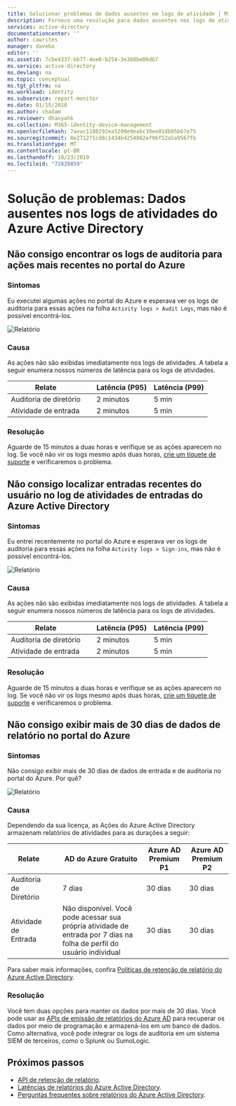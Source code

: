 ```yaml
---
title: Solucionar problemas de dados ausentes em logs de atividade | Microsoft Docs
description: Fornece uma resolução para dados ausentes nos logs de atividades do Azure Active Directory.
services: active-directory
documentationcenter: ''
author: cawrites
manager: daveba
editor: ''
ms.assetid: 7cbe4337-bb77-4ee0-b254-3e368be06db7
ms.service: active-directory
ms.devlang: na
ms.topic: conceptual
ms.tgt_pltfrm: na
ms.workload: identity
ms.subservice: report-monitor
ms.date: 01/15/2018
ms.author: chadam
ms.reviewer: dhanyahk
ms.collection: M365-identity-device-management
ms.openlocfilehash: 7aeac1180292ea5200e9eabc30ee01db05b67e75
ms.sourcegitcommit: 8e271271cd8c1434b4254862ef96f52a5a9567fb
ms.translationtype: MT
ms.contentlocale: pt-BR
ms.lasthandoff: 10/23/2019
ms.locfileid: "72820859"
---
```

# <a name="troubleshoot-missing-data-in-the-azure-active-directory-activity-logs"></a>Solução de problemas: Dados ausentes nos logs de atividades do Azure Active Directory 

## <a name="i-cant-find-audit-logs-for-recent-actions-in-the-azure-portal"></a>Não consigo encontrar os logs de auditoria para ações mais recentes no portal do Azure

### <a name="symptoms"></a>Sintomas

Eu executei algumas ações no portal do Azure e esperava ver os logs de auditoria para essas ações na folha `Activity logs > Audit Logs`, mas não é possível encontrá-los.

 ![Relatório](./media/troubleshoot-missing-audit-data/01.png)
 
### <a name="cause"></a>Causa

As ações não são exibidas imediatamente nos logs de atividades. A tabela a seguir enumera nossos números de latência para os logs de atividades. 

| Relate | &nbsp; | Latência (P95) | Latência (P99) |
|--------|--------|---------------|---------------|
| Auditoria de diretório | &nbsp; | 2 minutos | 5 min |
| Atividade de entrada | &nbsp; | 2 minutos | 5 min | 

### <a name="resolution"></a>Resolução

Aguarde de 15 minutos a duas horas e verifique se as ações aparecem no log. Se você não vir os logs mesmo após duas horas, [crie um tíquete de suporte](https://portal.azure.com/#blade/Microsoft_Azure_Support/HelpAndSupportBlade/newsupportrequest) e verificaremos o problema.

## <a name="i-cant-find-recent-user-sign-ins-in-the-azure-active-directory-sign-ins-activity-log"></a>Não consigo localizar entradas recentes do usuário no log de atividades de entradas do Azure Active Directory

### <a name="symptoms"></a>Sintomas

Eu entrei recentemente no portal do Azure e esperava ver os logs de auditoria para essas ações na folha `Activity logs > Sign-ins`, mas não é possível encontrá-los.

 ![Relatório](./media/troubleshoot-missing-audit-data/02.png)
 
### <a name="cause"></a>Causa

As ações não são exibidas imediatamente nos logs de atividades. A tabela a seguir enumera nossos números de latência para os logs de atividades. 

| Relate | &nbsp; | Latência (P95) | Latência (P99) |
|--------|--------|---------------|---------------|
| Auditoria de diretório | &nbsp; | 2 minutos | 5 min |
| Atividade de entrada | &nbsp; | 2 minutos | 5 min | 

### <a name="resolution"></a>Resolução

Aguarde de 15 minutos a duas horas e verifique se as ações aparecem no log. Se você não vir os logs mesmo após duas horas, [crie um tíquete de suporte](https://portal.azure.com/#blade/Microsoft_Azure_Support/HelpAndSupportBlade/newsupportrequest) e verificaremos o problema.

## <a name="i-cant-view-more-than-30-days-of-report-data-in-the-azure-portal"></a>Não consigo exibir mais de 30 dias de dados de relatório no portal do Azure

### <a name="symptoms"></a>Sintomas

Não consigo exibir mais de 30 dias de dados de entrada e de auditoria no portal do Azure. Por quê? 

 ![Relatório](./media/troubleshoot-missing-audit-data/03.png)

### <a name="cause"></a>Causa

Dependendo da sua licença, as Ações do Azure Active Directory armazenam relatórios de atividades para as durações a seguir:

| Relate           | &nbsp; |  AD do Azure Gratuito | Azure AD Premium P1 | Azure AD Premium P2 |
| ---              | ----   |  ---           | ---                 | ---                 |
| Auditoria de Diretório  | &nbsp; |   7 dias     | 30 dias             | 30 dias             |
| Atividade de Entrada | &nbsp; | Não disponível. Você pode acessar sua própria atividade de entrada por 7 dias na folha de perfil do usuário individual | 30 dias | 30 dias             |

Para saber mais informações, confira [Políticas de retenção de relatório do Azure Active Directory](reference-reports-data-retention.md).  

### <a name="resolution"></a>Resolução

Você tem duas opções para manter os dados por mais de 30 dias. Você pode usar as [APIs de emissão de relatórios do Azure AD](concept-reporting-api.md) para recuperar os dados por meio de programação e armazená-los em um banco de dados. Como alternativa, você pode integrar os logs de auditoria em um sistema SIEM de terceiros, como o Splunk ou SumoLogic.

## <a name="next-steps"></a>Próximos passos

* [API de retenção de relatório](reference-reports-data-retention.md).
* [Latências de relatórios do Azure Active Directory](reference-reports-latencies.md).
* [Perguntas frequentes sobre relatórios do Azure Active Directory](reports-faq.md).

